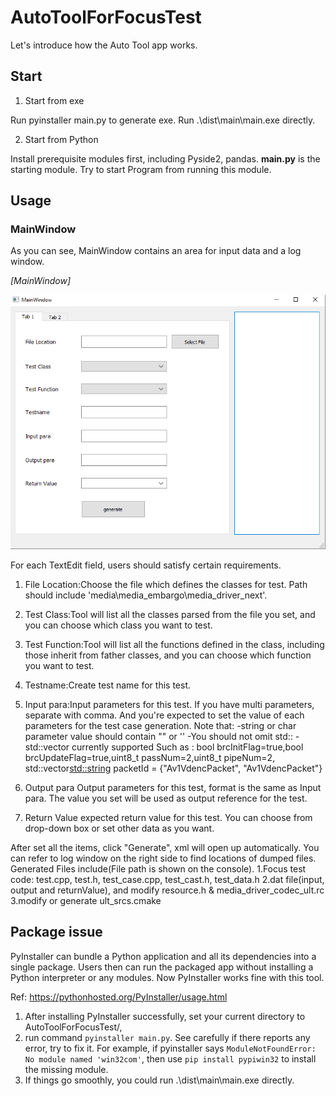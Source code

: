 AutoToolForFocusTest
========

Let's introduce how the Auto Tool app works. 


## Start

1. Start from exe

Run pyinstaller main.py to generate exe.
Run .\dist\main\main.exe directly.

2. Start from Python

Install prerequisite modules first, including Pyside2, pandas.
**main.py** is the starting module. Try to start Program from running this module. 

## Usage

### MainWindow

As you can see, MainWindow contains an area for input data and a log window.

*[MainWindow]*

<img src="./screenshots/main.png" alt="png" width="600"/>

For each TextEdit field, users should satisfy certain requirements.
1. File Location:Choose the file which defines the classes for test. Path should include 'media\media_embargo\media_driver_next'.

2. Test Class:Tool will list all the classes parsed from the file you set, and you can choose which class you want to test.

3. Test Function:Tool will list all the functions defined in the class, including those inherit from father classes, and you can choose which function you want to test.

4. Testname:Create test name for this test.

5. Input para:Input parameters for this test. If you have multi parameters, separate with comma. And you're expected to set the value of each parameters for the test case generation. 
Note that:
 -string or char parameter value should contain "" or ''
 -You should not omit std::
 -std::vector currently supported
Such as : bool brcInitFlag=true,bool brcUpdateFlag=true,uint8_t passNum=2,uint8_t pipeNum=2, std::vector<std::string> packetId = {"Av1VdencPacket", "Av1VdencPacket"}

6. Output para
Output parameters for this test, format is the same as Input para. The value you set will be used as output reference for the test.

7. Return Value
expected return value for this test. You can choose from drop-down box or set other data as you want.

After set all the items, click "Generate", xml will open up automatically. You can refer to log window on the right side to find locations of dumped files.
Generated Files include(File path is shown on the console).
1.Focus test code: test.cpp, test.h, test_case.cpp, test_cast.h, test_data.h
2.dat file(input, output and returnValue), and modify resource.h & media_driver_codec_ult.rc
3.modify or generate ult_srcs.cmake


Package issue
-------
PyInstaller can bundle a Python application and all its dependencies into a single package. 
Users then can run the packaged app without installing a Python interpreter or any modules. Now PyInstaller
works fine with this tool.

Ref: https://pythonhosted.org/PyInstaller/usage.html

1. After installing PyInstaller successfully, set your current directory to AutoToolForFocusTest/,
2. run command `pyinstaller main.py`. See carefully if there reports any error, try to fix it.
For example, if pyinstaller says `ModuleNotFoundError: No module named 'win32com'`, then use `pip install pypiwin32`
to install the missing module.
3. If things go smoothly, you could run .\dist\main\main.exe directly.